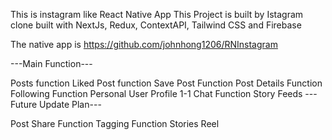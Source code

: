 This is instagram like React Native App
This Project is built by Istagram clone built with NextJs, Redux, ContextAPI, Tailwind CSS and Firebase


The native app is https://github.com/johnhong1206/RNInstagram

---Main Function---

Posts function
Liked Post function
Save Post Function
Post Details Function
Following Function
Personal User Profile
1-1 Chat Function
Story Feeds
---Future Update Plan---

Post Share Function
Tagging Function
Stories Reel



